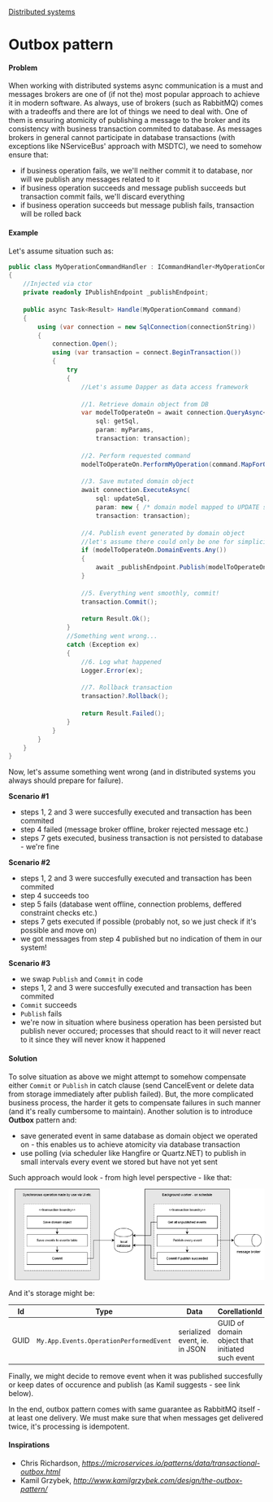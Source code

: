 [Distributed systems](/architecture/distributed-systems)
# Outbox pattern

#### Problem

When working with distributed systems async communication is a must and messages brokers are one of (if not the) most popular approach to achieve it in modern software.
As always, use of brokers (such as RabbitMQ) comes with a tradeoffs and there are lot of things we need to deal with.
One of them is ensuring atomicity of publishing a message to the broker and its consistency with business transaction commited to database. As messages brokers in general cannot participate in database transactions (with exceptions like NServiceBus' approach with MSDTC), we need to somehow ensure that:
- if business operation fails, we we'll neither commit it to database, nor will we publish any messages related to it
- if business operation succeeds and message publish succeeds but transaction commit fails, we'll discard everything
- if business operation succeeds but message publish fails, transaction will be rolled back

#### Example

Let's assume situation such as:
```csharp
public class MyOperationCommandHandler : ICommandHandler<MyOperationCommand>
{
    //Injected via ctor
    private readonly IPublishEndpoint _publishEndpoint;

    public async Task<Result> Handle(MyOperationCommand command)
    {
        using (var connection = new SqlConnection(connectionString))
        {
            connection.Open();
            using (var transaction = connect.BeginTransaction())
            {
                try 
                {
                    //Let's assume Dapper as data access framework

                    //1. Retrieve domain object from DB
                    var modelToOperateOn = await connection.QueryAsync<MyModel>(
                        sql: getSql, 
                        param: myParams, 
                        transaction: transaction);

                    //2. Perform requested command
                    modelToOperateOn.PerformMyOperation(command.MapForOperation());

                    //3. Save mutated domain object
                    await connection.ExecuteAsync(
                        sql: updateSql,
                        param: new { /* domain model mapped to UPDATE statement */ },
                        transaction: transaction);

                    //4. Publish event generated by domain object
                    //let's assume there could only be one for simplicity (with many it even gets trickier)
                    if (modelToOperateOn.DomainEvents.Any())
                    {
                        await _publishEndpoint.Publish(modelToOperateOn.DomainEvents.First());
                    }

                    //5. Everything went smoothly, commit!
                    transaction.Commit();

                    return Result.Ok();
                }
                //Something went wrong...
                catch (Exception ex)
                {
                    //6. Log what happened
                    Logger.Error(ex);

                    //7. Rollback transaction
                    transaction?.Rollback();

                    return Result.Failed();
                }
            }
        }
    }
}

```

Now, let's assume something went wrong (and in distributed systems you always should prepare for failure).

**Scenario #1**
- steps 1, 2 and 3 were succesfully executed and transaction has been commited
- step 4 failed (message broker offline, broker rejected message etc.)
- steps 7 gets executed, business transaction is not persisted to database - we're fine

**Scenario #2**
- steps 1, 2 and 3 were succesfully executed and transaction has been commited
- step 4 succeeds too
- step 5 fails (database went offline, connection problems, deffered constraint checks etc.)
- steps 7 gets executed if possible (probably not, so we just check if it's possible and move on)
- we got messages from step 4 published but no indication of them in our system!

**Scenario #3**
- we swap `Publish` and `Commit` in code
- steps 1, 2 and 3 were succesfully executed and transaction has been commited
- `Commit` succeeds
- `Publish` fails
- we're now in situation where business operation has been persisted but publish never occured; processes that should react to it will never react to it since they will never know it happened


#### Solution

To solve situation as above we might attempt to somehow compensate either `Commit` or `Publish` in catch clause (send CancelEvent or delete data from storage immediately after publish failed).
But, the more complicated business process, the harder it gets to compensate failures in such manner (and it's really cumbersome to maintain).
Another solution is to introduce **Outbox** pattern and:
- save generated event in same database as domain object we operated on - this enables us to achieve atomicity via database transaction
- use polling (via scheduler like Hangfire or Quartz.NET) to publish in small intervals every event we stored but have not yet sent

Such approach would look - from high level perspective - like that:


![Diagram](https://raw.githubusercontent.com/m-wilczynski/notes-on-software/master/architecture/distributed-systems/outbox-pattern.png)

And it's storage might be:

| Id | Type | Data | CorellationId |
| --- | --- | --- | --- |
| GUID | `My.App.Events.OperationPerformedEvent` | serialized event, ie. in JSON | GUID of domain object that initiated such event |

Finally, we might decide to remove event when it was published succesfully or keep dates of occurence and publish (as Kamil suggests - see link below).

In the end, outbox pattern comes with same guarantee as RabbitMQ itself - at least one delivery.
We must make sure that when messages get delivered twice, it's processing is idempotent.

#### Inspirations
* Chris Richardson, *https://microservices.io/patterns/data/transactional-outbox.html*
* Kamil Grzybek, *http://www.kamilgrzybek.com/design/the-outbox-pattern/*
